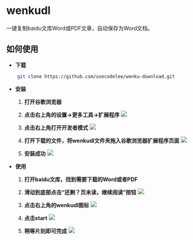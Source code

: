 # wenkudl

一键复制baidu文库Word或PDF文章，自动保存为Word文档。

## 如何使用

- **下载**

```bash
    git clone https://github.com/usecodelee/wenku-download.git
```

- **安装**

    1. **打开谷歌浏览器**
    
    2. **点击右上角的设置->更多工具->扩展程序**
        ![](https://github.com/usecodelee/wenku-download/blob/master/images/1.jpg)
        
    3. **点击右上角打开开发者模式**
        ![](https://github.com/usecodelee/wenku-download/blob/master/images/2.jpg)
        
    4. **打开下载的文件，将wenkudl文件夹拖入谷歌浏览器扩展程序页面**
        ![](https://github.com/usecodelee/wenku-download/blob/master/images/3.jpg)
        
    5. **安装成功**
        ![](https://github.com/usecodelee/wenku-download/blob/master/images/4.jpg)

- **使用**

    1. **打开baidu文库，找到需要下载的Word或者PDF**
    
    2. **滑动到底部点击“还剩？页未读，继续阅读”按钮**
        ![](https://github.com/usecodelee/wenku-download/blob/master/images/5.jpg)
        
    3. **点击右上角的wenkudl图标**
        ![](https://github.com/usecodelee/wenku-download/blob/master/images/6.jpg)
        
    4. **点击start**
        ![](https://github.com/usecodelee/wenku-download/blob/master/images/7.jpg)
        
    5. **稍等片刻即可完成**
        ![](https://github.com/usecodelee/wenku-download/blob/master/images/8.jpg)
